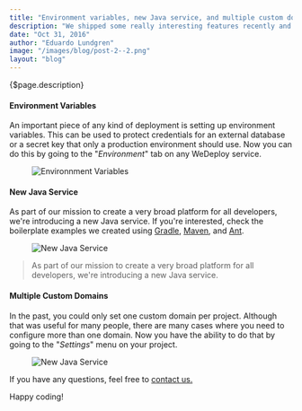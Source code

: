 ```yaml
---
title: "Environment variables, new Java service, and multiple custom domains!"
description: "We shipped some really interesting features recently and we would love to share them with you!"
date: "Oct 31, 2016"
author: "Eduardo Lundgren"
image: "/images/blog/post-2--2.png"
layout: "blog"
---
```


<article>

{$page.description}

#### Environment Variables

An important piece of any kind of deployment is setting up environment variables. This can be used to protect credentials for an external database or a secret key that only a production environment should use. Now you can do this by going to the "<em>Environment</em>" tab on any WeDeploy service.

<figure>
	<img src="../images/blog/post-2--0.png" srcset="../images/blog/post-2--0.png 1x, ../images/blog/post-2--0-2x.png 2x" alt="Environnment Variables">
</figure>

#### New Java Service

As part of our mission to create a very broad platform for all developers, we're introducing a new Java service. If you're interested, check the boilerplate examples we created using [Gradle](https://github.com/wedeploy/boilerplate-java), [Maven](https://github.com/wedeploy/boilerplate-java/tree/maven), and [Ant](https://github.com/wedeploy/boilerplate-java/tree/ant).

<figure>
	<img class="original-size" src="../images/blog/post-2--1.png" srcset="../images/blog/post-2--1.png 1x, ../images/blog/post-2--1-2x.png 2x" alt="New Java Service">
</figure>

> As part of our mission to create a very broad platform for all developers, we're introducing a new Java service.

#### Multiple Custom Domains

In the past, you could only set one custom domain per project. Although that was useful for many people, there are many cases where you need to configure more than one domain. Now you have the ability to do that by going to the "<em>Settings</em>" menu on your project.

<figure>
	<img src="../images/blog/post-2--2.png" srcset="../images/blog/post-2--2.png 1x, ../images/blog/post-2--2-2x.png 2x" alt="New Java Service">
</figure>

If you have any questions, feel free to [contact us.](http://chat.wedeploy.com/)

Happy coding!

</article>
